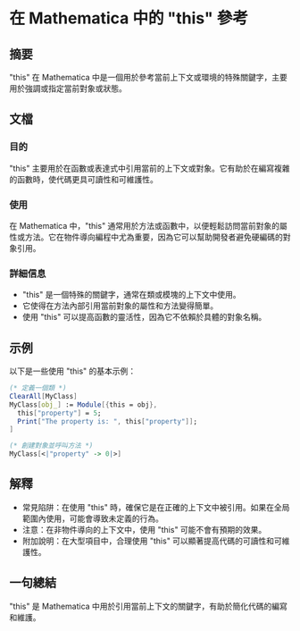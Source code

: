 <!--
Meta Description: # 在 Mathematica 中的 "this" 參考 ## 摘要 "this" 在 Mathematica 中是一個用於參考當前上下文或環境的特殊關鍵字，主要用於強調或指定當前對象或狀態。 ## 文檔 ### 目的 "this" 主要用於在函數或表達式中引用當前的上下文或對象。它有助於在編寫複雜...
Meta Keywords: mathematica, property, myclass, 中是一個用於參考當前上下文或環境的特殊關鍵字, 主要用於強調或指定當前對象或狀態
-->

# 在 Mathematica 中的 "this" 參考

## 摘要
"this" 在 Mathematica 中是一個用於參考當前上下文或環境的特殊關鍵字，主要用於強調或指定當前對象或狀態。

## 文檔
### 目的
"this" 主要用於在函數或表達式中引用當前的上下文或對象。它有助於在編寫複雜的函數時，使代碼更具可讀性和可維護性。

### 使用
在 Mathematica 中，"this" 通常用於方法或函數中，以便輕鬆訪問當前對象的屬性或方法。它在物件導向編程中尤為重要，因為它可以幫助開發者避免硬編碼的對象引用。

### 詳細信息
- "this" 是一個特殊的關鍵字，通常在類或模塊的上下文中使用。
- 它使得在方法內部引用當前對象的屬性和方法變得簡單。
- 使用 "this" 可以提高函數的靈活性，因為它不依賴於具體的對象名稱。

## 示例
以下是一些使用 "this" 的基本示例：

```mathematica
(* 定義一個類 *)
ClearAll[MyClass]
MyClass[obj_] := Module[{this = obj},
  this["property"] = 5;
  Print["The property is: ", this["property"]];
]

(* 創建對象並呼叫方法 *)
MyClass[<|"property" -> 0|>]
```

## 解釋
- 常見陷阱：在使用 "this" 時，確保它是在正確的上下文中被引用。如果在全局範圍內使用，可能會導致未定義的行為。
- 注意：在非物件導向的上下文中，使用 "this" 可能不會有預期的效果。
- 附加說明：在大型項目中，合理使用 "this" 可以顯著提高代碼的可讀性和可維護性。

## 一句總結
"this" 是 Mathematica 中用於引用當前上下文的關鍵字，有助於簡化代碼的編寫和維護。